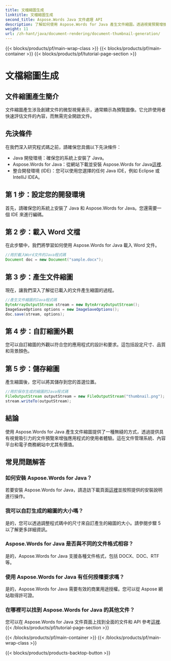 ```yaml
---
title: 文檔縮圖生成
linktitle: 文檔縮圖生成
second_title: Aspose.Words Java 文件處理 API
description: 了解如何使用 Aspose.Words for Java 產生文件縮圖。透過視覺預覽增強使用者體驗。
weight: 11
url: /zh-hant/java/document-rendering/document-thumbnail-generation/
---
```


{{< blocks/products/pf/main-wrap-class >}}
{{< blocks/products/pf/main-container >}}
{{< blocks/products/pf/tutorial-page-section >}}

# 文檔縮圖生成


## 文件縮圖產生簡介

文件縮圖產生涉及創建文件的微型視覺表示，通常顯示為預覽圖像。它允許使用者快速評估文件的內容，而無需完全開啟文件。

## 先決條件

在我們深入研究程式碼之前，請確保您具備以下先決條件：

- Java 開發環境：確保您的系統上安裝了 Java。
-  Aspose.Words for Java：從網站下載並安裝 Aspose.Words for Java[這裡](https://releases.aspose.com/words/java/).
- 整合開發環境 (IDE)：您可以使用您選擇的任何 Java IDE，例如 Eclipse 或 IntelliJ IDEA。

## 第 1 步：設定您的開發環境

首先，請確保您的系統上安裝了 Java 和 Aspose.Words for Java。您還需要一個 IDE 來進行編碼。

## 第 2 步：載入 Word 文檔

在此步驟中，我們將學習如何使用 Aspose.Words for Java 載入 Word 文件。

```java
//用於載入Word文件的Java程式碼
Document doc = new Document("sample.docx");
```

## 第 3 步：產生文件縮圖

現在，讓我們深入了解從已載入的文件產生縮圖的過程。

```java
//產生文件縮圖的Java程式碼
ByteArrayOutputStream stream = new ByteArrayOutputStream();
ImageSaveOptions options = new ImageSaveOptions();
doc.save(stream, options);
```

## 第 4 步：自訂縮圖外觀

您可以自訂縮圖的外觀以符合您的應用程式的設計和要求。這包括設定尺寸、品質和背景顏色。

## 第 5 步：儲存縮圖

產生縮圖後，您可以將其儲存到您的首選位置。

```java
//用於保存生成的縮圖的Java程式碼
FileOutputStream outputStream = new FileOutputStream("thumbnail.png");
stream.writeTo(outputStream);
```

## 結論

使用 Aspose.Words for Java 產生文件縮圖提供了一種無縫的方式，透過提供具有視覺吸引力的文件預覽來增強應用程式的使用者體驗。這在文件管理系統、內容平台和電子商務網站中尤其有價值。

## 常見問題解答

### 如何安裝 Aspose.Words for Java？

若要安裝 Aspose.Words for Java，請造訪下載頁面[這裡](https://releases.aspose.com/words/java/)並按照提供的安裝說明進行操作。

### 我可以自訂生成的縮圖的大小嗎？

是的，您可以透過調整程式碼中的尺寸來自訂產生的縮圖的大小。請參閱步驟 5 以了解更多詳細資訊。

### Aspose.Words for Java 是否與不同的文件格式相容？

是的，Aspose.Words for Java 支援各種文件格式，包括 DOCX、DOC、RTF 等。

### 使用 Aspose.Words for Java 有任何授權要求嗎？

是的，Aspose.Words for Java 需要有效的商業用途授權。您可以從 Aspose 網站取得許可證。

### 在哪裡可以找到 Aspose.Words for Java 的其他文件？

您可以在 Aspose.Words for Java 文件頁面上找到全面的文件和 API 參考[這裡](https://reference.aspose.com/words/java/).
{{< /blocks/products/pf/tutorial-page-section >}}

{{< /blocks/products/pf/main-container >}}
{{< /blocks/products/pf/main-wrap-class >}}

{{< blocks/products/products-backtop-button >}}
